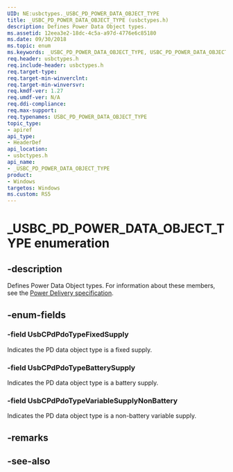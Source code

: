 ```yaml
---
UID: NE:usbctypes._USBC_PD_POWER_DATA_OBJECT_TYPE
title: _USBC_PD_POWER_DATA_OBJECT_TYPE (usbctypes.h)
description: Defines Power Data Object types.
ms.assetid: 12eea3e2-18dc-4c5a-a97d-4776e6c85180
ms.date: 09/30/2018
ms.topic: enum
ms.keywords: _USBC_PD_POWER_DATA_OBJECT_TYPE, USBC_PD_POWER_DATA_OBJECT_TYPE, 
req.header: usbctypes.h
req.include-header: usbctypes.h
req.target-type:
req.target-min-winverclnt:
req.target-min-winversvr:
req.kmdf-ver: 1.27
req.umdf-ver: N/A
req.ddi-compliance:
req.max-support:
req.typenames: USBC_PD_POWER_DATA_OBJECT_TYPE
topic_type: 
- apiref
api_type: 
- HeaderDef
api_location: 
- usbctypes.h
api_name: 
- _USBC_PD_POWER_DATA_OBJECT_TYPE
product:
- Windows
targetos: Windows
ms.custom: RS5
---
```


# _USBC_PD_POWER_DATA_OBJECT_TYPE enumeration

## -description
Defines Power Data Object types. For information about these members, see the [Power Delivery specification](https://www.usb.org/documents?search=&tid_2%5B0%5D=40&items_per_page=50).


## -enum-fields

### -field UsbCPdPdoTypeFixedSupply 
Indicates the PD data object type is a fixed supply.

### -field UsbCPdPdoTypeBatterySupply 
Indicates the PD data object type is a battery supply.

### -field UsbCPdPdoTypeVariableSupplyNonBattery 
Indicates the PD data object type is a non-battery variable supply.

## -remarks

## -see-also
